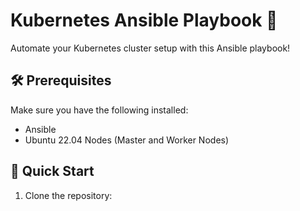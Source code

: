 # Kubernetes Ansible Playbook 🚀

Automate your Kubernetes cluster setup with this Ansible playbook!

## 🛠 Prerequisites

Make sure you have the following installed:

- Ansible 
- Ubuntu 22.04 Nodes (Master and Worker Nodes)

## 🚀 Quick Start

1. Clone the repository:
   ```bash
 
